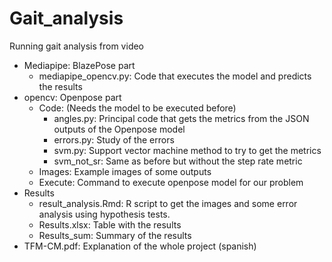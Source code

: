 # Gait_analysis
Running gait analysis from video

- Mediapipe: BlazePose part
  - mediapipe_opencv.py: Code that executes the model and predicts the results
- opencv: Openpose part
  - Code: (Needs the model to be executed before)
    - angles.py: Principal code that gets the metrics from the JSON outputs of the Openpose model
    - errors.py: Study of the errors
    - svm.py: Support vector machine method to try to get the metrics
    - svm_not_sr: Same as before but without the step rate metric
  - Images: Example images of some outputs
  - Execute: Command to execute openpose model for our problem
- Results
  - result_analysis.Rmd: R script to get the images and some error analysis using hypothesis tests.
  - Results.xlsx: Table with the results
  - Results_sum: Summary of the results
- TFM-CM.pdf: Explanation of the whole project (spanish)
